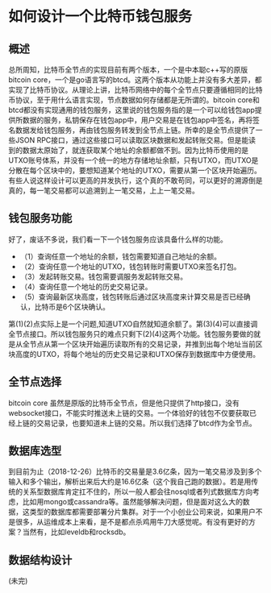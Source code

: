 # 如何设计一个比特币钱包服务

## 概述
总所周知，比特币全节点的实现目前有两个版本，一个是中本聪c++写的原版bitcoin core，一个是go语言写的btcd。这两个版本从功能上并没有多大差异，都实现了比特币协议。从理论上讲，比特币网络中的每个全节点只要遵循相同的比特币协议，至于用什么语言实现，节点数据如何存储都是无所谓的。bitcoin core和btcd都没有实现通用的钱包服务，这里说的钱包服务指的是一个可以给钱包app提供所数据的服务，私钥保存在钱包app中，用户交易是在钱包app中签名，再将签名数据发给钱包服务，再由钱包服务转发到全节点上链。所幸的是全节点提供了一些JSON RPC接口，通过这些接口可以读取区块数据和发起转账交易。但是能读到的数据太原始了，就连获取某个地址的余额都做不到。因为比特币使用的是UTXO账号体系，并没有一个统一的地方存储地址余额，只有UTXO，而UTXO是分散在每个区块中的，要想知道某个地址的UTXO，需要从第一个区块开始遍历。有些人说这样设计可以更高的并发执行，这个真的不敢苟同，可以更好的溯源倒是真的，每一笔交易都可以追溯到上一笔交易，上上一笔交易。

## 钱包服务功能
好了，废话不多说，我们看一下一个钱包服务应该具备什么样的功能。

* （1）查询任意一个地址的余额，钱包需要知道自己地址的余额。
* （2）查询任意一个地址的UTXO，钱包转账时需要UTXO来签名打包。
* （3）发起转账交易。钱包需要调服务发起转账交易。
* （4）查询任意一个地址的历史交易记录。
* （5）查询最新区块高度，钱包转账后通过区块高度来计算交易是否已经确认，比特币是6个区块确认。

第(1)(2)点实际上是一个问题,知道UTXO自然就知道余额了。第(3)(4)可以直接调全节点接口。所以钱包服务只的难点只剩下(2)(4)这两个功能。钱包服务要做的就是从全节点从第一个区块开始遍历读取所有的交易记录，并推到出每个地址当前区块高度的UTXO，将每个地址的历史交易记录和UTXO保存到数据库中方便使用。

## 全节点选择
bitcoin core 虽然是原版的比特币全节点，但是他只提供了http接口，没有websocket接口，不能实时推送未上链的交易。一个体验好的钱包不仅要获取已经上链的交易记录，也要知道未上链的交易。所以我们选择了btcd作为全节点。

## 数据库选型
到目前为止（2018-12-26）比特币的交易量是3.6亿条，因为一笔交易涉及到多个输入和多个输出，解析出来后大约是16.6亿条（这个我自己跑的数据）。若是用传统的关系型数据库肯定扛不住的，所以一般人都会往nosql或者列式数据库方向考虑，比如用mongo或cassandra等。虽然能够解决问题，但是面对这么大的数据，这类型的数据库都需要部署分片集群。对于一个小创业公司来说，如果用户不是很多，从运维成本上来看，是不是都点杀鸡用牛刀大感觉呢。有没有更好的方案？当然有，比如leveldb和rocksdb。

## 数据结构设计
(未完)







